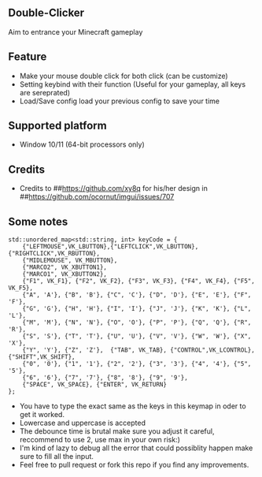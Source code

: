 ## Double-Clicker
Aim to entrance your Minecraft  gameplay 

## Feature
- Make your mouse double click for both click (can be customize)
- Setting keybind with their function (Useful for your gameplay, all keys are sereprated)
- Load/Save config load your previous config to save your time

## Supported platform
- Window 10/11 (64-bit processors only)

## Credits
- Credits to ##https://github.com/xy8q for his/her design in ##https://github.com/ocornut/imgui/issues/707

## Some notes
```keymap
std::unordered_map<std::string, int> keyCode = {
	{"LEFTMOUSE",VK_LBUTTON},{"LEFTCLICK",VK_LBUTTON},{"RIGHTCLICK",VK_RBUTTON},
	{"MIDLEMOUSE", VK_MBUTTON},
	{"MARCO2", VK_XBUTTON1},
	{"MARCO1", VK_XBUTTON2},
	{"F1", VK_F1}, {"F2", VK_F2}, {"F3", VK_F3}, {"F4", VK_F4}, {"F5", VK_F5},
	{"A", 'A'}, {"B", 'B'}, {"C", 'C'}, {"D", 'D'}, {"E", 'E'}, {"F", 'F'},
	{"G", 'G'}, {"H", 'H'}, {"I", 'I'}, {"J", 'J'}, {"K", 'K'}, {"L", 'L'},
	{"M", 'M'}, {"N", 'N'}, {"O", 'O'}, {"P", 'P'}, {"Q", 'Q'}, {"R", 'R'},
	{"S", 'S'}, {"T", 'T'}, {"U", 'U'}, {"V", 'V'}, {"W", 'W'}, {"X", 'X'},
	{"Y", 'Y'}, {"Z", 'Z'},  {"TAB", VK_TAB}, {"CONTROL",VK_LCONTROL},{"SHIFT",VK_SHIFT},
	{"0", '0'}, {"1", '1'}, {"2", '2'}, {"3", '3'}, {"4", '4'}, {"5", '5'},
	{"6", '6'}, {"7", '7'}, {"8", '8'}, {"9", '9'},
	{"SPACE", VK_SPACE}, {"ENTER", VK_RETURN}
};
```
- You have to type the exact same as the keys in this keymap in oder to get it worked.
- Lowercase and uppercase is accepted
- The debounce time is brutal make sure you adjust it careful, reccommend to use 2, use max in your own risk:)
- I'm kind of lazy to debug all the error that could possiblity happen make sure to fill all the input.
- Feel free to pull request or fork this repo if you find any improvements.
  
